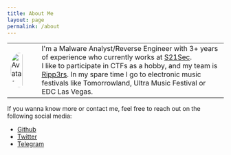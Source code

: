 ```yaml
---
title: About Me
layout: page
permalink: /about
---
```


<table border="0">
 <tr>
    <td style="border:none"><img src="https://avatars1.githubusercontent.com/u/7660940?s=460&u=5933de74eedf0f935a2ade990bbaae0ac23ceba4&v=4" style="border-radius: 50%; width: 70%" alt="Avatar"></td>
    <td style="border: none">
        I'm a Malware Analyst/Reverse Engineer with 3+ years of experience who currently works at <a href="https://www.s21sec.com/">S21Sec</a>.<br>
		I like to participate in CTFs as a hobby, and my team is <a href="https://ctftime.org/team/50984">Ripp3rs</a>.
		In my spare time I go to electronic music festivals like Tomorrowland, Ultra Music Festival or EDC Las Vegas.
    </td>
 </tr>
</table>

If you wanna know more or contact me, feel free to reach out on the following social media:

* [Github](https://github.com/sisoma2)
* [Twitter](https://twitter.com/sisoma2)
* [Telegram](https://t.me/sisoma2)


